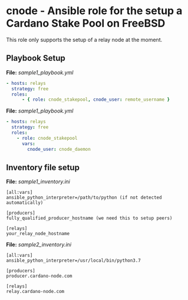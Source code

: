 # cnode - Ansible role for the setup a Cardano Stake Pool on FreeBSD

This role only supports the setup of a relay node at the moment.


## Playbook Setup

**File:** *sample1_playbook.yml*
```yaml
- hosts: relays
  strategy: free
  roles:
      - { role: cnode_stakepool, cnode_user: remote_username }
```

**File:** *sample1_playbook.yml*
```yaml
- hosts: relays
  strategy: free
  roles:
    - role: cnode_stakepool
      vars:
        cnode_user: cnode_daemon
```


## Inventory file setup
**File:** *sample1_inventory.ini*
```
[all:vars]
ansible_python_interpreter=/path/to/python (if not detected automatically)

[producers]
fully_qualified_producer_hostname (we need this to setup peers)

[relays]
your_relay_node_hostname
```

**File:** *sample2_inventory.ini*
```
[all:vars]
ansible_python_interpreter=/usr/local/bin/python3.7

[producers]
producer.cardano-node.com

[relays]
relay.cardano-node.com
```

